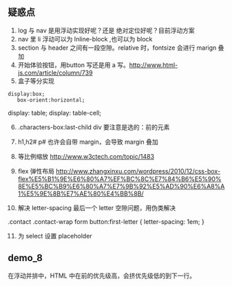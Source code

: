 ## 疑惑点
1. log 与 nav 是用浮动实现好呢？还是 绝对定位好呢？目前浮动方案
2. nav 里 li 浮动可以为 Inline-block ,也可以为 block 
3. section 与 header 之间有一段空隙。relative 时，fontsize 会进行 marign 叠加
4. 开始体验按钮，用button 写还是用 a 写。http://www.html-js.com/article/column/739
5. 盒子等分实现
 ```
 display:box;
    box-orient:horizontal;
 ```

 display: table; 
 display: table-cell;

 6. .characters-box:last-child div 要注意是选的：前的元素

 7. h1,h2# p# 也许会自带 margin，会导致 margin 叠加
 8. 等比例缩放 http://www.w3ctech.com/topic/1483
 9. flex 弹性布局 http://www.zhangxinxu.com/wordpress/2010/12/css-box-flex%E5%B1%9E%E6%80%A7%EF%BC%8C%E7%84%B6%E5%90%8E%E5%BC%B9%E6%80%A7%E7%9B%92%E5%AD%90%E6%A8%A1%E5%9E%8B%E7%AE%80%E4%BB%8B/

 10. 解决 letter-spacing 最后一个 letter 空隙问题，用伪类解决

 .contact .contact-wrap form button:first-letter {
	letter-spacing: 1em;
}

11. 为 select 设置 placeholder


## demo_8

在浮动并排中，HTML 中在前的优先级高，会挤优先级低的到下一行。